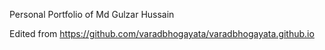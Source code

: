 Personal Portfolio of Md Gulzar Hussain

Edited from https://github.com/varadbhogayata/varadbhogayata.github.io

